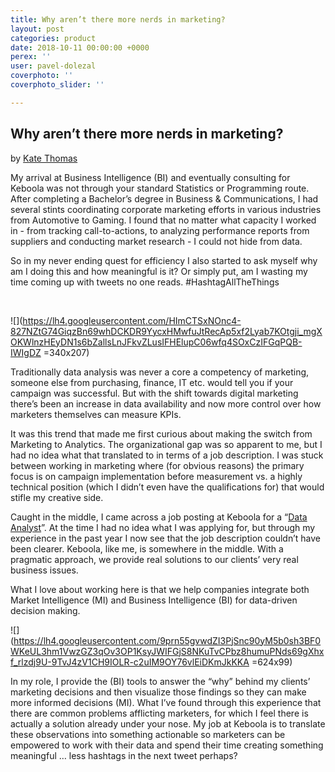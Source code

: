 ```yaml
---
title: Why aren’t there more nerds in marketing?
layout: post
categories: product
date: 2018-10-11 00:00:00 +0000
perex: ''
user: pavel-dolezal
coverphoto: ''
coverphoto_slider: ''

---
```

## Why aren’t there more nerds in marketing?

by [Kate Thomas](http://blog.keboola.com/author/14560)

My arrival at Business Intelligence (BI) and eventually consulting for Keboola was not through your standard Statistics or Programming route. After completing a Bachelor’s degree in Business & Communications, I had several stints coordinating corporate marketing efforts in various industries from Automotive to Gaming. I found that no matter what capacity I worked in - from tracking call-to-actions, to analyzing performance reports from suppliers and conducting market research - I could not hide from data. 

So in my never ending quest for efficiency I also started to ask myself why am I doing this and how meaningful is it? Or simply put, am I wasting my time coming up with tweets no one reads. #HashtagAllTheThings

                                              

![](https://lh4.googleusercontent.com/HImCTSxNOnc4-827NZtG74GiqzBn69whDCKDR9YycxHMwfuJtRecAp5xf2Lyab7KOtgji_mgXOKWlnzHEyDN1s6bZallsLnJFkvZLusIFHElupC06wfq4SOxCzIFGqPQB-IWIgDZ =340x207)

Traditionally data analysis was never a core a competency of marketing, someone else from purchasing, finance, IT etc. would tell you if your campaign was successful. But with the shift towards digital marketing there’s been an increase in data availability and now more control over how marketers themselves can measure KPIs.

It was this trend that made me first curious about making the switch from Marketing to Analytics. The organizational gap was so apparent to me, but I had no idea what that translated to in terms of a job description. I was stuck between working in marketing where (for obvious reasons) the primary focus is on campaign implementation before measurement vs. a highly technical position (which I didn’t even have the qualifications for) that would stifle my creative side.

Caught in the middle, I came across a job posting at Keboola for a “[Data Analyst](http://www.keboola.com/jobs/vancouver)”. At the time I had no idea what I was applying for, but through my experience in the past year I now see that the job description couldn’t have been clearer. Keboola, like me, is somewhere in the middle. With a pragmatic approach, we provide real solutions to our clients’ very real business issues.  

What I love about working here is that we help companies integrate both Market Intelligence (MI) and Business Intelligence (BI) for data-driven decision making.

![](https://lh4.googleusercontent.com/9prn55gvwdZI3PjSnc90yM5b0sh3BF0WKeUL3hm1VwzGZ3qOv3OP1KsyJWIFGjS8NKuTvCPbz8humuPNds69gXhxf_rlzdj9U-9TvJ4zV1CH9IOLR-c2uIM9OY76vlEiDKmJkKKA =624x99)

In my role, I provide the (BI) tools to answer the “why” behind my clients’ marketing decisions and then visualize those findings so they can make more informed decisions (MI). What I’ve found through this experience that there are common problems afflicting marketers, for which I feel there is actually a solution already under your nose. My job at Keboola is to translate these observations into something actionable so marketers can be empowered to work with their data and spend their time creating something meaningful … less hashtags in the next tweet perhaps? 
